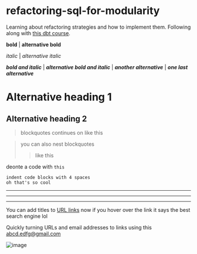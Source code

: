 # refactoring-sql-for-modularity
Learning about refactoring strategies and how to implement them. Following along with [this dbt course](https://courses.getdbt.com/courses/refactoring-sql-for-modularity).

**bold** | __alternative bold__

*italic* | _alternative italic_

***bold and italic*** | ___alternative bold and italic___ | __*another alternative*__ | **_one last alternative_**

Alternative heading 1
=====================

Alternative heading 2
---------------------

> blockquotes
> continues on like this

> you can also nest blockquotes
>> like this

deonte a code with `this`

    indent code blocks with 4 spaces
    oh that's so cool

***
---
___

You can add titles to [URL links](https://www.fuckyou.com "The best search engine") now if you hover over the link 
it says the best search engine lol

Quickly turning URLs and email addresses to links using this <abcd.edfg@gmail.com>

![image](https://mdg.imgix.net/assets/images/san-juan-mountains.jpg?auto=format&fit=clip&q=40&w=1080)

